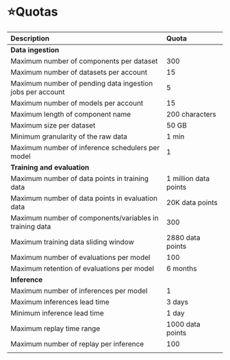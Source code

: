 # ⭐Quotas

| Description                                               | Quota                 |
| :-------------------------------------------------------- | :-------------------- |
| **Data ingestion**                                        |                       |
| Maximum number of components per dataset                  | 300                   |
| Maximum number of datasets per account                    | 15                    |
| Maximum number of pending data ingestion jobs per account | 5                     |
| Maximum number of models per account                      | 15                    |
| Maximum length of component name                          | 200 characters        |
| Maximum size per dataset                                  | 50 GB                 |
| Minimum granularity of the raw data                       | 1 min                 |
| Maximum number of inference schedulers per model          | 1                     |
| **Training and evaluation**                               |                       |
| Maximum number of data points in training data            | 1 million data points |
| Maximum number of data points in evaluation data          | 20K data points       |
| Maximum number of components/variables in training data   | 300                   |
| Maximum training data sliding window                      | 2880 data points      |
| Maximum number of evaluations per model                   | 100                   |
| Maximum retention of evaluations per model                | 6 months              |
| **Inference**                                             |                       |
| Maximum number of inferences per model                    | 1                     |
| Maximum inferences lead time                              | 3 days                |
| Minimum inference lead time                               | 1 day                 |
| Maximum replay time range                                 | 1000 data points      |
| Maximum number of replay per inference                    | 100                   |
|                                                           |                       |
